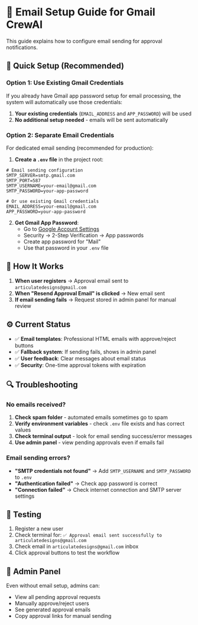 # 📧 Email Setup Guide for Gmail CrewAI

This guide explains how to configure email sending for approval notifications.

## 🔧 Quick Setup (Recommended)

### Option 1: Use Existing Gmail Credentials
If you already have Gmail app password setup for email processing, the system will automatically use those credentials:

1. **Your existing credentials** (`EMAIL_ADDRESS` and `APP_PASSWORD`) will be used
2. **No additional setup needed** - emails will be sent automatically

### Option 2: Separate Email Credentials  
For dedicated email sending (recommended for production):

1. **Create a `.env` file** in the project root:
```env
# Email sending configuration
SMTP_SERVER=smtp.gmail.com
SMTP_PORT=587
SMTP_USERNAME=your-email@gmail.com
SMTP_PASSWORD=your-app-password

# Or use existing Gmail credentials
EMAIL_ADDRESS=your-email@gmail.com
APP_PASSWORD=your-app-password
```

2. **Get Gmail App Password**:
   - Go to [Google Account Settings](https://myaccount.google.com/)
   - Security → 2-Step Verification → App passwords
   - Create app password for "Mail"
   - Use that password in your `.env` file

## 🎯 How It Works

1. **When user registers** → Approval email sent to `articulatedesigns@gmail.com`
2. **When "Resend Approval Email" is clicked** → New email sent
3. **If email sending fails** → Request stored in admin panel for manual review

## ⚙️ Current Status

- ✅ **Email templates**: Professional HTML emails with approve/reject buttons
- ✅ **Fallback system**: If sending fails, shows in admin panel
- ✅ **User feedback**: Clear messages about email status
- ✅ **Security**: One-time approval tokens with expiration

## 🔍 Troubleshooting

### No emails received?
1. **Check spam folder** - automated emails sometimes go to spam
2. **Verify environment variables** - check `.env` file exists and has correct values
3. **Check terminal output** - look for email sending success/error messages
4. **Use admin panel** - view pending approvals even if emails fail

### Email sending errors?
- **"SMTP credentials not found"** → Add `SMTP_USERNAME` and `SMTP_PASSWORD` to `.env`
- **"Authentication failed"** → Check app password is correct
- **"Connection failed"** → Check internet connection and SMTP server settings

## 🚀 Testing

1. Register a new user
2. Check terminal for: `✅ Approval email sent successfully to articulatedesigns@gmail.com`
3. Check email in `articulatedesigns@gmail.com` inbox
4. Click approval buttons to test the workflow

## 📱 Admin Panel

Even without email setup, admins can:
- View all pending approval requests
- Manually approve/reject users
- See generated approval emails
- Copy approval links for manual sending 